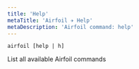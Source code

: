 ```yaml
---
title: 'Help'
metaTitle: 'Airfoil ✈︎ Help'
metaDescription: 'Airfoil command: help'
---
```


`airfoil [help | h]`

List all available Airfoil commands
